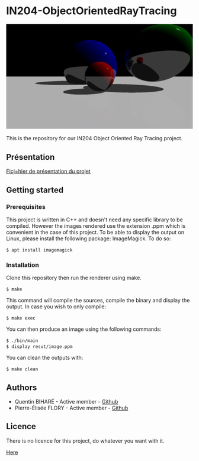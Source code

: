 # IN204-ObjectOrientedRayTracing

![View](https://github.com/titiloltiti/IN204-ObjectOrientedRayTracing/blob/master/doc/image.png "View rendered with this Ray Tracing engine")

This is the repository for our IN204 Object Oriented Ray Tracing project.

## Présentation

[Ficj=hier de présentation du projet](doc/ProjectAnalysis.md)

## Getting started

### Prerequisites

This project is written in C++ and doesn't need any specific library to be compiled. However the images rendered use the extension .ppm which is convenient in the case of this project. To be able to display the output on Linux, please install the following package: ImageMagick.
To do so:
```shell
$ apt install imagemagick
```

### Installation

Clone this repository then run the renderer using make.
```shell
$ make
```

This command will compile the sources, compile the binary and display the output. In case you wish to only compile:
```shell
$ make exec
```
You can then produce an image using the following commands:
```shell
$ ./bin/main
$ display resut/image.ppm
```
You can clean the outputs with:
```shell
$ make clean
```

## Authors

* Quentin BIHARÉ - Active member - [Github](https://github.com/titiloltiti)
* Pierre-Élisée FLORY - Active member - [Github](https://github.com/flory-ensta)

## Licence

There is no licence for this project, do whatever you want with it.

[Here](doc/projet_informatique_-_oort.pdf)
